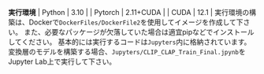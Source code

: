 **実行環境**
| Python | 3.10 |
| Pytorch | 2.11+CUDA |
| CUDA | 12.1 |
実行環境の構築は、Dockerで`DockerFiles/DockerFile2`を使用してイメージを作成して下さい。
また、必要なパッケージが欠落していた場合は適宜pipなどでインストールしてください。
基本的には実行するコードは`Jupyters`内に格納されています。変換層のモデルを構築する場合、`Jupyters/CLIP_CLAP_Train_Final.jpynb`をJupyter Lab上で実行して下さい。
